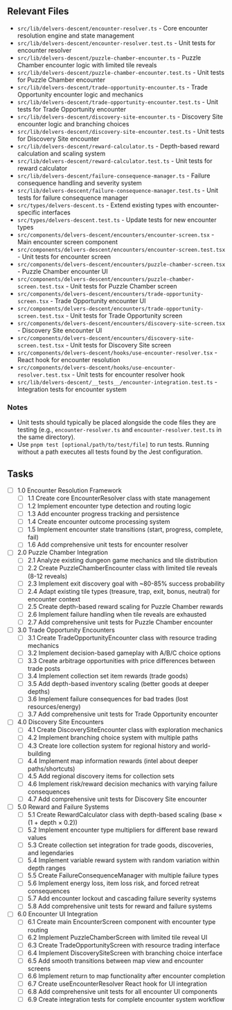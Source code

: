 ## Relevant Files

- `src/lib/delvers-descent/encounter-resolver.ts` - Core encounter resolution engine and state management
- `src/lib/delvers-descent/encounter-resolver.test.ts` - Unit tests for encounter resolver
- `src/lib/delvers-descent/puzzle-chamber-encounter.ts` - Puzzle Chamber encounter logic with limited tile reveals
- `src/lib/delvers-descent/puzzle-chamber-encounter.test.ts` - Unit tests for Puzzle Chamber encounter
- `src/lib/delvers-descent/trade-opportunity-encounter.ts` - Trade Opportunity encounter logic and mechanics
- `src/lib/delvers-descent/trade-opportunity-encounter.test.ts` - Unit tests for Trade Opportunity encounter
- `src/lib/delvers-descent/discovery-site-encounter.ts` - Discovery Site encounter logic and branching choices
- `src/lib/delvers-descent/discovery-site-encounter.test.ts` - Unit tests for Discovery Site encounter
- `src/lib/delvers-descent/reward-calculator.ts` - Depth-based reward calculation and scaling system
- `src/lib/delvers-descent/reward-calculator.test.ts` - Unit tests for reward calculator
- `src/lib/delvers-descent/failure-consequence-manager.ts` - Failure consequence handling and severity system
- `src/lib/delvers-descent/failure-consequence-manager.test.ts` - Unit tests for failure consequence manager
- `src/types/delvers-descent.ts` - Extend existing types with encounter-specific interfaces
- `src/types/delvers-descent.test.ts` - Update tests for new encounter types
- `src/components/delvers-descent/encounters/encounter-screen.tsx` - Main encounter screen component
- `src/components/delvers-descent/encounters/encounter-screen.test.tsx` - Unit tests for encounter screen
- `src/components/delvers-descent/encounters/puzzle-chamber-screen.tsx` - Puzzle Chamber encounter UI
- `src/components/delvers-descent/encounters/puzzle-chamber-screen.test.tsx` - Unit tests for Puzzle Chamber screen
- `src/components/delvers-descent/encounters/trade-opportunity-screen.tsx` - Trade Opportunity encounter UI
- `src/components/delvers-descent/encounters/trade-opportunity-screen.test.tsx` - Unit tests for Trade Opportunity screen
- `src/components/delvers-descent/encounters/discovery-site-screen.tsx` - Discovery Site encounter UI
- `src/components/delvers-descent/encounters/discovery-site-screen.test.tsx` - Unit tests for Discovery Site screen
- `src/components/delvers-descent/hooks/use-encounter-resolver.tsx` - React hook for encounter resolution
- `src/components/delvers-descent/hooks/use-encounter-resolver.test.tsx` - Unit tests for encounter resolver hook
- `src/lib/delvers-descent/__tests__/encounter-integration.test.ts` - Integration tests for encounter system

### Notes

- Unit tests should typically be placed alongside the code files they are testing (e.g., `encounter-resolver.ts` and `encounter-resolver.test.ts` in the same directory).
- Use `pnpm test [optional/path/to/test/file]` to run tests. Running without a path executes all tests found by the Jest configuration.

## Tasks

- [ ] 1.0 Encounter Resolution Framework
  - [ ] 1.1 Create core EncounterResolver class with state management
  - [ ] 1.2 Implement encounter type detection and routing logic
  - [ ] 1.3 Add encounter progress tracking and persistence
  - [ ] 1.4 Create encounter outcome processing system
  - [ ] 1.5 Implement encounter state transitions (start, progress, complete, fail)
  - [ ] 1.6 Add comprehensive unit tests for encounter resolver

- [ ] 2.0 Puzzle Chamber Integration
  - [ ] 2.1 Analyze existing dungeon game mechanics and tile distribution
  - [ ] 2.2 Create PuzzleChamberEncounter class with limited tile reveals (8-12 reveals)
  - [ ] 2.3 Implement exit discovery goal with ~80-85% success probability
  - [ ] 2.4 Adapt existing tile types (treasure, trap, exit, bonus, neutral) for encounter context
  - [ ] 2.5 Create depth-based reward scaling for Puzzle Chamber rewards
  - [ ] 2.6 Implement failure handling when tile reveals are exhausted
  - [ ] 2.7 Add comprehensive unit tests for Puzzle Chamber encounter

- [ ] 3.0 Trade Opportunity Encounters
  - [ ] 3.1 Create TradeOpportunityEncounter class with resource trading mechanics
  - [ ] 3.2 Implement decision-based gameplay with A/B/C choice options
  - [ ] 3.3 Create arbitrage opportunities with price differences between trade posts
  - [ ] 3.4 Implement collection set item rewards (trade goods)
  - [ ] 3.5 Add depth-based inventory scaling (better goods at deeper depths)
  - [ ] 3.6 Implement failure consequences for bad trades (lost resources/energy)
  - [ ] 3.7 Add comprehensive unit tests for Trade Opportunity encounter

- [ ] 4.0 Discovery Site Encounters
  - [ ] 4.1 Create DiscoverySiteEncounter class with exploration mechanics
  - [ ] 4.2 Implement branching choice system with multiple paths
  - [ ] 4.3 Create lore collection system for regional history and world-building
  - [ ] 4.4 Implement map information rewards (intel about deeper paths/shortcuts)
  - [ ] 4.5 Add regional discovery items for collection sets
  - [ ] 4.6 Implement risk/reward decision mechanics with varying failure consequences
  - [ ] 4.7 Add comprehensive unit tests for Discovery Site encounter

- [ ] 5.0 Reward and Failure Systems
  - [ ] 5.1 Create RewardCalculator class with depth-based scaling (base × (1 + depth × 0.2))
  - [ ] 5.2 Implement encounter type multipliers for different base reward values
  - [ ] 5.3 Create collection set integration for trade goods, discoveries, and legendaries
  - [ ] 5.4 Implement variable reward system with random variation within depth ranges
  - [ ] 5.5 Create FailureConsequenceManager with multiple failure types
  - [ ] 5.6 Implement energy loss, item loss risk, and forced retreat consequences
  - [ ] 5.7 Add encounter lockout and cascading failure severity systems
  - [ ] 5.8 Add comprehensive unit tests for reward and failure systems

- [ ] 6.0 Encounter UI Integration
  - [ ] 6.1 Create main EncounterScreen component with encounter type routing
  - [ ] 6.2 Implement PuzzleChamberScreen with limited tile reveal UI
  - [ ] 6.3 Create TradeOpportunityScreen with resource trading interface
  - [ ] 6.4 Implement DiscoverySiteScreen with branching choice interface
  - [ ] 6.5 Add smooth transitions between map view and encounter screens
  - [ ] 6.6 Implement return to map functionality after encounter completion
  - [ ] 6.7 Create useEncounterResolver React hook for UI integration
  - [ ] 6.8 Add comprehensive unit tests for all encounter UI components
  - [ ] 6.9 Create integration tests for complete encounter system workflow
